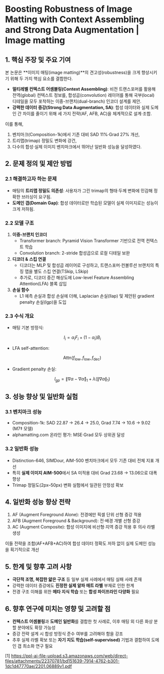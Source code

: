 # Boosting Robustness of Image Matting with Context Assembling and Strong Data Augmentation | Image matting

## 1. 핵심 주장 및 주요 기여  
본 논문은 **이미지 매팅(image matting)**의 견고성(robustness)을 크게 향상시키기 위해 두 가지 핵심 요소를 결합한다.  
- **멀티레벨 컨텍스트 어셈블링(Context Assembling)**: 비전 트랜스포머를 활용해 전역(global) 컨텍스트 정보를, 합성곱(convolution) 레이어를 통해 국부(local) 디테일을 모두 포착하는 이중-브랜치(dual-branch) 인코더 설계를 제안.  
- **강력한 데이터 증강(Strong Data Augmentation, SA)**: 합성 데이터와 실제 도메인 간 차이를 줄이기 위해 세 가지 전략(AF, AFB, AC)을 체계적으로 설계·조합.  

이를 통해,  
1) 벤치마크(Composition-1k)에서 기존 대비 SAD 11%·Grad 27% 개선,  
2) 트리맵(trimap) 정밀도 변화에 강건,  
3) 다수의 합성·실제 이미지 벤치마크에서 뛰어난 일반화 성능을 달성하였다.  

## 2. 문제 정의 및 제안 방법  

### 2.1 해결하고자 하는 문제  
- 매팅의 **트리맵 정밀도 의존성**: 사용자가 그린 trimap의 형태·두께 변화에 민감해 정확한 브러싱이 요구됨.  
- **도메인 갭(Domain Gap)**: 합성 데이터로만 학습된 모델이 실제 이미지로는 성능이 크게 저하됨.  

### 2.2 모델 구조  
1) **이중-브랜치 인코더**  
   - Transformer branch: Pyramid Vision Transformer 기반으로 전역 컨텍스트 학습  
   - Convolution branch: 2-stride 합성곱으로 로컬 디테일 보완  
2) **디코더 & 스킵 연결**  
   - 디코더는 MLP 및 합성곱 레이어로 구성하고, 트랜스포머·컨볼루션 브랜치의 특징 맵을 별도 스킵 연결(TSkip, LSkip)  
   - 추가로, 디코더 중간 해상도에 Low-level Feature Assembling Attention(LFA) 블록 삽입  
3) **손실 함수**  
   - L1 예측 손실과 합성 손실에 더해, Laplacian 손실(llap) 및 제안된 gradient penalty 손실(lgp)을 도입  

### 2.3 수식 개요  
- 매팅 기본 방정식:  
  
$$ I_i = \alpha_i F_i + (1 − \alpha_i) B_i $$  

- LFA self-attention:  
  
$$ \text{Attn}(f_{\text{low}}, f_{\text{low}}, f_{\text{dec}}) $$  

- Gradient penalty 손실:  
  
$$ l_{gp} = \|\nabla \alpha - \nabla \hat\alpha\|_1 + \lambda (\|\nabla \alpha\|_1) $$  

## 3. 성능 향상 및 일반화 실험  

### 3.1 벤치마크 성능  
- Composition-1k: SAD 22.87 → 26.4 → 25.0, Grad 7.74 → 10.6 → 9.02 (M7‡ 모델)  
- alphamatting.com 온라인 평가: MSE·Grad 모두 상위권 달성  

### 3.2 일반화 성능  
- Distinction-646, SIMDour, AIM-500 벤치마크에서 모두 기존 대비 전체 지표 개선  
- 특히 **실제 이미지 AIM-500**에서 SA 미적용 대비 Grad 23.68 → 13.06으로 대폭 향상  
- Trimap 정밀도(2px–50px) 변화 실험에서 일관된 안정성 확보  

## 4. 일반화 성능 향상 전략  

1) AF (Augment Foreground Alone): 전경에만 픽셀 단위 선형 증강 적용  
2) AFB (Augment Foreground & Background): 전·배경 개별 선형 증강  
3) AC (Augment Composite): 합성 이미지에 비선형·지역 증강 적용 후 의사 라벨 생성  

이들 전략을 조합(AF+AFB+AC)하여 합성 데이터 정확도 저하 없이 실제 도메인 성능을 획기적으로 개선  

## 5. 한계 및 향후 고려 사항  
- **극단적 조명, 복잡한 얇은 구조** 등 일부 실제 사례에서 매팅 실패 사례 존재  
- 강력한 데이터 증강에도 **진정한 실제 알파 매트 라벨** 부재로 인한 한계  
- 전경 구조 이해를 위한 **메타 지식 학습** 또는 **합성 파이프라인 다양화** 필요  

## 6. 향후 연구에 미치는 영향 및 고려할 점  
- **컨텍스트 어셈블링**과 **도메인 일반화**를 결합한 첫 사례로, 이후 매팅 외 다른 화상 분할 분야에도 확장 가능성  
- 증강 전략 설계 시 합성 방정식 준수 여부를 고려해야 함을 강조  
- 추후 실제 라벨 확보 또는 **자기 지도 학습(self-supervised)** 기법과 결합하여 도메인 갭 최소화 연구 필요

[1] https://ppl-ai-file-upload.s3.amazonaws.com/web/direct-files/attachments/22370781/bd151639-7914-4762-b301-1dc1d47770ae/2201.06889v1.pdf
